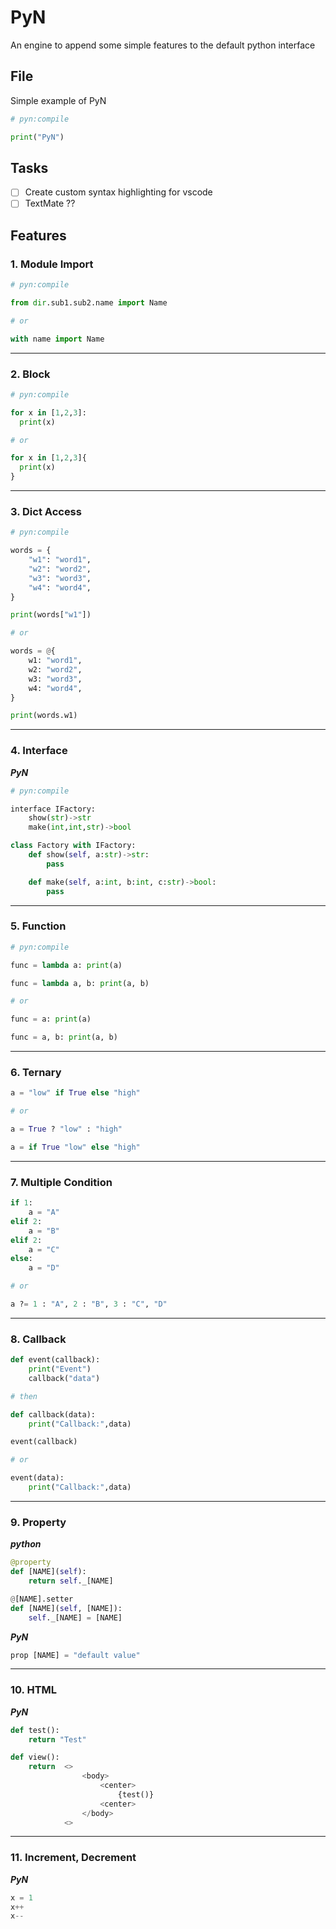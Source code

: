 # PyN
An engine to append some simple features to the default python interface

## File
Simple example of PyN

```python
# pyn:compile

print("PyN")
```

## Tasks
- [ ] Create custom syntax highlighting for vscode
- [ ] TextMate ??

## Features

### 1. Module Import
```python
# pyn:compile

from dir.sub1.sub2.name import Name

# or

with name import Name

```

___


### 2. Block
```python
# pyn:compile

for x in [1,2,3]:
  print(x)

# or

for x in [1,2,3]{
  print(x)
}
```

___


### 3. Dict Access
```python
# pyn:compile

words = {
    "w1": "word1",
    "w2": "word2",
    "w3": "word3",
    "w4": "word4",
}

print(words["w1"])

# or

words = @{
    w1: "word1",
    w2: "word2",
    w3: "word3",
    w4: "word4",
}

print(words.w1)
```

___


### 4. Interface
***PyN***
```python
# pyn:compile

interface IFactory:
    show(str)->str
    make(int,int,str)->bool

class Factory with IFactory:
    def show(self, a:str)->str:    
        pass

    def make(self, a:int, b:int, c:str)->bool:    
        pass
```

___


### 5. Function
```python
# pyn:compile

func = lambda a: print(a)

func = lambda a, b: print(a, b)

# or

func = a: print(a)

func = a, b: print(a, b)
```

___


### 6. Ternary

```python
a = "low" if True else "high"

# or 

a = True ? "low" : "high"

a = if True "low" else "high"
```

___


### 7. Multiple Condition
```python
if 1:
    a = "A"
elif 2:
    a = "B"
elif 2:
    a = "C"
else:
    a = "D"

# or

a ?= 1 : "A", 2 : "B", 3 : "C", "D"
```

___


### 8. Callback
```python
def event(callback):
    print("Event")
    callback("data")

# then

def callback(data):
    print("Callback:",data)

event(callback)

# or

event(data):
    print("Callback:",data)
```

___

### 9. Property
***python***
```python
@property
def [NAME](self):
    return self._[NAME]

@[NAME].setter
def [NAME](self, [NAME]):
    self._[NAME] = [NAME]
```

***PyN***
```python
prop [NAME] = "default value"
```

___

### 10. HTML
***PyN***
```python
def test():
    return "Test"

def view():
    return  <>
                <body>
                    <center>
                        {test()}
                    <center>
                </body>
            <>
```

___

### 11. Increment, Decrement
***PyN***
```python
x = 1
x++
x--
```